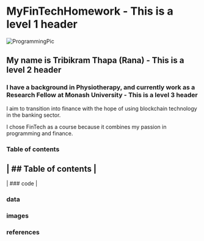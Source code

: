 # MyFinTechHomework - This is a level 1 header

![ProgrammingPic](https://github.com/TribT/MyFinTechHomework/blob/main/images/Computer_Programmer.jpg)

## My name is Tribikram Thapa (Rana) - This is a level 2 header

### I have a background in Physiotherapy, and currently work as a Research Fellow at Monash University - This is a level 3 header

I aim to transition into finance with the hope of using blockchain technology in the banking sector. 

I chose FinTech as a course because it combines my passion in programming and finance.

### Table of contents

| ## Table of contents |
------------------------
| ### code             |    
### data
### images
### references